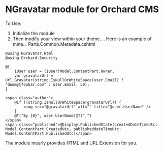 NGravatar module for Orchard CMS
=================

To Use:

1. Initialize the module
2. Then modify your view within your theme.... Here is an example of mine... Parts.Common.Metadata.cshtml


```
@using NGravatar.Html
@using Orchard.Security

@{
    IUser user = (IUser)Model.ContentPart.Owner;
    var gravatarUrl = Url.Gravatar(string.IsNullOrWhiteSpace(user.Email) ? "dummy@foobar.com" : user.Email, 50);
}

<span class="author">
    @if (!string.IsNullOrWhiteSpace(gravatarUrl)) {
        <img src="@gravatarUrl" alt="" title="@user.UserName" />
    }
    @T("By {0}", user.UserName)@T(",")
</span>
<span class="published">@Display.PublishedState(createdDateTimeUtc: Model.ContentPart.CreatedUtc, publisheddateTimeUtc: Model.ContentPart.PublishedUtc)</span>
```



The module mearly provides HTML and URL Extension for you.
